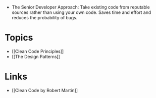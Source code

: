 * The Senior Developer Approach: Take existing code from reputable sources rather than using your own code. Saves time and effort and reduces the probability of bugs.
# Topics
* [[Clean Code Principles]]
* [[The Design Patterns]] 
# Links
* [[Clean Code by Robert Martin]]